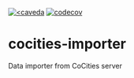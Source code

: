 [![<caveda](https://circleci.com/gh/caveda/cocities-importer.svg?style=shield)](https://circleci.com/gh/caveda/cocities-importer)
[![codecov](https://codecov.io/gh/caveda/cocities-importer/branch/master/graph/badge.svg)](https://codecov.io/gh/caveda/cocities-importer)
# cocities-importer
Data importer from CoCities server
